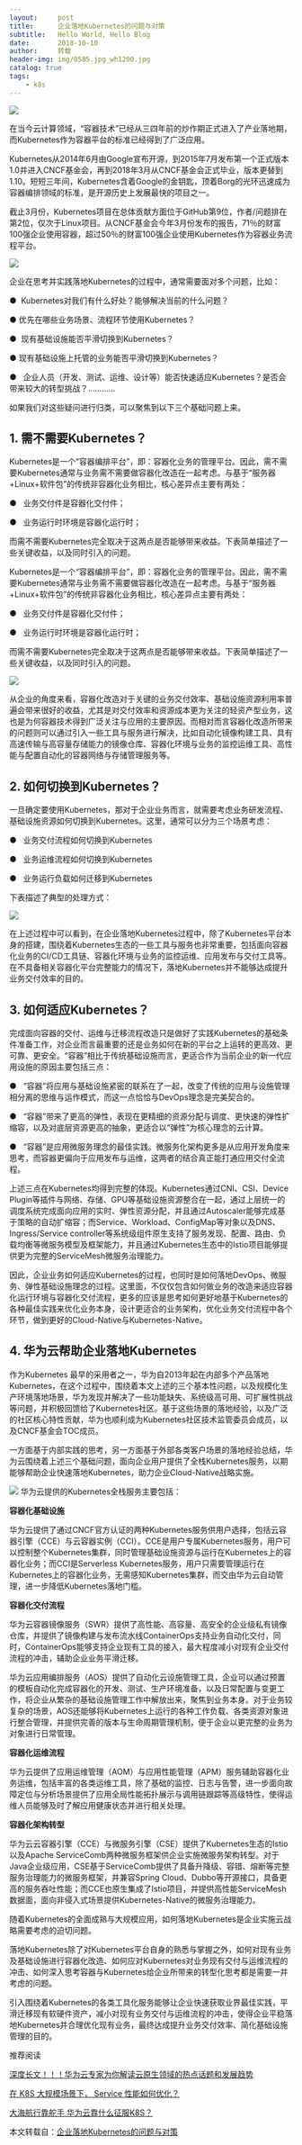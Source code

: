 ```yaml
---
layout:     post                   
title:      企业落地Kubernetes的问题与对策            
subtitle:   Hello World, Hello Blog
date:       2018-10-10             
author:     转载                     
header-img: img/0585.jpg_wh1200.jpg
catalog: true                       
tags:                             
    - k8s
---
```

![](https://timgsa.baidu.com/timg?image&quality=80&size=b9999_10000&sec=1539179164713&di=69d8899618dae4d3e43d115e4d03b97b&imgtype=0&src=http%3A%2F%2Fztd00.photos.bdimg.com%2Fztd%2Fw%3D350%3Bq%3D70%2Fsign%3D2ebc85f5c03d70cf4cfaac08c8e7a03d%2F4e4a20a4462309f7c1d07ade7b0e0cf3d6cad6bb.jpg)



  

在当今云计算领域，“容器技术”已经从三四年前的炒作期正式进入了产业落地期，而Kubernetes作为容器平台的标准已经得到了广泛应用。

  

Kubernetes从2014年6月由Google宣布开源，到2015年7月发布第一个正式版本1.0并进入CNCF基金会，再到2018年3月从CNCF基金会正式毕业，版本更替到1.10。短短三年间，Kubernetes含着Google的金钥匙，顶着Borg的光环迅速成为容器编排领域的标准，是开源历史上发展最快的项目之一。

  

截止3月份，Kubernetes项目在总体贡献方面位于GitHub第9位，作者/问题排在第2位，仅次于Linux项目。从CNCF基金会今年3月份发布的报告，71％的财富100强企业使用容器，超过50％的财富100强企业使用Kubernetes作为容器业务流程平台。

![](https://oldboy-study.oss-cn-qingdao.aliyuncs.com/QQ%E5%9B%BE%E7%89%8720181010185549.png)

企业在思考并实践落地Kubernetes的过程中，通常需要面对多个问题，比如：  

●  Kubernetes对我们有什么好处？能够解决当前的什么问题？

● 优先在哪些业务场景、流程环节使用Kubernetes？

●  现有基础设施能否平滑切换到Kubernetes？

● 现有基础设施上托管的业务能否平滑切换到Kubernetes？

●   企业人员（开发、测试、运维、设计等）能否快速适应Kubernetes？是否会带来较大的转型挑战？…………

如果我们对这些疑问进行归类，可以聚焦到以下三个基础问题上来。

  

## 1. 需不需要Kubernetes？
Kubernetes是一个“容器编排平台”，即：容器化业务的管理平台。因此，需不需要Kubernetes通常与业务需不需要做容器化改造在一起考虑。与基于“服务器+Linux+软件包”的传统非容器化业务相比，核心差异点主要有两处：

●   业务交付件是容器化交付件；

●   业务运行时环境是容器化运行时；

  

而需不需要Kubernetes完全取决于这两点是否能够带来收益。下表简单描述了一些关键收益，以及同时引入的问题。

  

Kubernetes是一个“容器编排平台”，即：容器化业务的管理平台。因此，需不需要Kubernetes通常与业务需不需要做容器化改造在一起考虑。与基于“服务器+Linux+软件包”的传统非容器化业务相比，核心差异点主要有两处：

●   业务交付件是容器化交付件；

●   业务运行时环境是容器化运行时；

  

而需不需要Kubernetes完全取决于这两点是否能够带来收益。下表简单描述了一些关键收益，以及同时引入的问题。

![](https://oldboy-study.oss-cn-qingdao.aliyuncs.com/%E5%8C%BA%E5%88%AB.png)

从企业的角度来看，容器化改造对于关键的业务交付效率、基础设施资源利用率普遍会带来很好的收益，尤其是对交付效率和资源成本更为关注的轻资产型业务，这也是为何容器技术得到广泛关注与应用的主要原因。而相对而言容器化改造所带来的问题则可以通过引入一些工具与服务进行解决，比如自动化镜像构建工具、具有高速传输与高容量存储能力的镜像仓库、容器化环境与业务的监控运维工具、高性能与配置自动化的容器网络与存储管理服务等。

  

## 2. 如何切换到Kubernetes？


一旦确定要使用Kubernetes，那对于企业业务而言，就需要考虑业务研发流程、基础设施资源如何切换到Kubernetes。这里，通常可以分为三个场景考虑：

●   业务交付流程如何切换到Kubernetes

●   业务运维流程如何切换到Kubernetes

●   业务运行负载如何迁移到Kubernetes

  

下表描述了典型的处理方式：

  
![](https://oldboy-study.oss-cn-qingdao.aliyuncs.com/QQ%E5%9B%BE%E7%89%8720181010184002.png)

在上述过程中可以看到，在企业落地Kubernetes过程中，除了Kubernetes平台本身的搭建，围绕着Kubernetes生态的一些工具与服务也非常重要，包括面向容器化业务的CI/CD工具链、容器化环境与业务的监控运维、应用发布与交付工具等。在不具备相关容器化平台完整能力的情况下，落地Kubernetes并不能够达成提升业务交付效率的目的。

  

## 3. 如何适应Kubernetes？



完成面向容器的交付、运维与迁移流程改造只是做好了实践Kubernetes的基础条件准备工作，对企业而言最重要的还是业务如何在新的平台之上运转的更高效、更可靠、更安全。“容器”相比于传统基础设施而言，更适合作为当前企业的新一代应用设施的原因主要包括三点：

●   “容器”将应用与基础设施紧密的联系在了一起，改变了传统的应用与设施管理相分离的思维与运作模式，而这一点恰恰与DevOps理念是完美契合的。

●   “容器”带来了更高的弹性，表现在更精细的资源分配与调度、更快速的弹性扩缩容，以及对底层资源更高的抽象，更适合以“弹性”为核心理念的云计算。

●   “容器”是应用微服务理念的最佳实践。微服务化架构更多是从应用开发角度来思考，而容器更偏向于应用发布与运维，这两者的结合真正能打通应用交付全流程。

  

上述三点在Kubernetes均得到完整的体现。Kubernetes通过CNI、CSI、Device Plugin等插件与网络、存储、GPU等基础设施资源整合在一起，通过上层统一的调度系统完成面向应用的实时、弹性资源分配，并且通过Autoscaler能够完成基于策略的自动扩缩容；而Service、Workload、ConfigMap等对象以及DNS、Ingress/Service controller等系统级组件原生支持了服务发现、配置、路由、负载均衡等微服务模型及框架能力，并且通过Kubernetes生态中的Istio项目能够提供更为完整的ServiceMesh微服务治理能力。

  

因此，企业业务如何适应Kubernetes的过程，也同时是如何落地DevOps、微服务、弹性基础设施理念的过程。这里面，不仅仅包含如何做业务的改造来适应容器化运行环境与容器化交付流程，更多的应该是思考如何更好地基于Kubernetes的各种最佳实践来优化业务本身，设计更适合的业务架构，优化业务交付流程中各个环节，做到更好的Cloud-Native与Kubernetes-Native。

  

## 4. 华为云帮助企业落地Kubernetes


作为Kubernetes 最早的采用者之一，华为自2013年起在内部多个产品落地Kubernetes，在这个过程中，围绕着本文上述的三个基本性问题，以及规模化生产环境落地场景，华为发现并解决了一些功能缺失、系统级高可用、可扩展性挑战等问题，并积极回馈给了Kubernetes社区。基于这些场景的落地经验，以及广泛的社区核心特性贡献，华为也顺利成为Kubernetes社区技术监管委员会成员，以及CNCF基金会TOC成员。

  

一方面基于内部实践的思考，另一方面基于外部各类客户场景的落地经验总结，华为云围绕着上述三个基础问题，面向企业用户提供了全栈Kubernetes服务，以期能够帮助企业快速落地Kubernetes，助力企业Cloud-Native战略实施。

![](https://oldboy-study.oss-cn-qingdao.aliyuncs.com/QQ%E5%9B%BE%E7%89%8720181010184757.png)
华为云提供的Kubernetes全栈服务主要包括：

  

**容器化基础设施**

华为云提供了通过CNCF官方认证的两种Kubernetes服务供用户选择，包括云容器引擎（CCE）与云容器实例（CCI）。CCE是用户专属Kubernetes服务，用户可以控制整个Kubernetes集群，同时管理基础设施资源与运行在Kubernetes上的容器化业务；而CCI是Serverless Kubernetes服务，用户只需要管理运行在Kubernetes上的容器化业务，无需感知Kubernetes集群，而交由华为云自动管理，进一步降低Kubernetes落地门槛。

  

**容器化交付流程**

华为云容器镜像服务（SWR）提供了高性能、高容量、高安全的企业级私有镜像仓库，并提供了镜像构建与发布流水线ContainerOps支持业务自动化交付，同时，ContainerOps能够支持企业现有工具的接入，最大程度减小对现有企业交付流程的冲击，辅助企业业务平滑迁移。

  

华为云应用编排服务（AOS）提供了自动化云设施管理工具，企业可以通过预置的模板自动化完成容器化的开发、测试、生产环境准备，以及日常配置与变更工作，将企业从繁杂的基础设施管理工作中解放出来，聚焦到业务本身。对于业务较复杂的场景，AOS还能够将Kubernetes上运行的各种工作负载、各类资源对象进行整合管理，并提供完善的版本与生命周期管理机制，便于企业以更完整的业务为对象进行日常管理。

  

**容器化运维流程**

华为云提供了应用运维管理（AOM）与应用性能管理（APM）服务辅助容器化业务运维，包括丰富的各类运维工具，除了基础的监控、日志与告警，进一步面向故障定位与分析场景提供了应用全局性能拓扑展示与调用链跟踪等高级特性，使得运维人员能够及时了解应用健康状态并进行相关处理。

  

**容器化架构转型**

华为云云容器引擎（CCE）与微服务引擎（CSE）提供了Kubernetes生态的Istio以及Apache ServiceComb两种微服务框架供企业实施微服务架构转型。对于Java企业级应用，CSE基于ServiceComb提供了具备升降级、容错、熔断等完整服务治理能力的微服务框架，并兼容Spring Cloud、Dubbo等开源接口，具备更高的服务吞吐性能；而CCE也原生集成了Istio项目，并提供高性能ServiceMesh数据面，面向非侵入式场景提供Kubernetes-Native的微服务治理能力。

  

随着Kubernetes的全面成熟与大规模应用，如何落地Kubernetes是企业实施云战略需要考虑的迫切问题。

落地Kubernetes除了对Kubernetes平台自身的熟悉与掌握之外，如何对现有业务及基础设施进行容器化改造、如何应对Kubernetes对业务现有交付与运维流程的冲击、如何深入思考容器与Kubernetes给企业所带来的转型化思考都是需要一并考虑的问题。

引入围绕着Kubernetes的各类工具化服务能够让企业快速获取业界最佳实践，平滑迁移现有软硬件资产，减小对现有业务交付与运维流程的冲击，使得企业平稳落地Kubernetes并合理优化现有业务，最终达成提升业务交付效率、简化基础设施管理的目的。
 

推荐阅读

[深度长文！！！华为云专家为你解读云原生领域的热点话题和发展趋势](http://mp.weixin.qq.com/s?__biz=MzIzNzU5NTYzMA==&mid=2247483708&idx=1&sn=69941c6bd282f311edf192c59d0bd764&chksm=e8c77fbddfb0f6ab485684cc3f861f30495405de57bc0295b2bc89a60af876fb6f5ceab589f7&scene=21#wechat_redirect)

[在 K8S 大规模场景下， Service 性能如何优化？](https://mp.weixin.qq.com/s?__biz=MzIzNzU5NTYzMA==&mid=2247483742&idx=1&sn=3540b2b3073f4d3831186dbde35d6e9b&chksm=e8c77fdfdfb0f6c9c1ff3acf0553d046143b599760050f64ec52fbfb12b11af33eb15297c6bf&scene=21#wechat_redirect)

[大海航行靠舵手 华为云靠什么征服K8S？](https://mp.weixin.qq.com/s?__biz=MzIzNzU5NTYzMA==&mid=2247483729&idx=1&sn=ab00daadfa8d2f502d481b038e85cdb4&chksm=e8c77fd0dfb0f6c66e3bd1dfaadfaacd4fb12201bf18d886b5fc2207c6fdf92a7bafccb55dfc&scene=21#wechat_redirect)


本文转载自：[企业落地Kubernetes的问题与对策](https://mp.weixin.qq.com/s?__biz=MzIzNzU5NTYzMA==&mid=2247483766&idx=1&sn=74ca05a880948c193387a4c572e0838f&chksm=e8c77ff7dfb0f6e134ba5217c0da29f62eab38c8c64e604919b1340fda9fda5f9e3914b49573&mpshare=1&scene=1&srcid=1009g9l7CyD3WgIIL9eVsBvM#rd)
